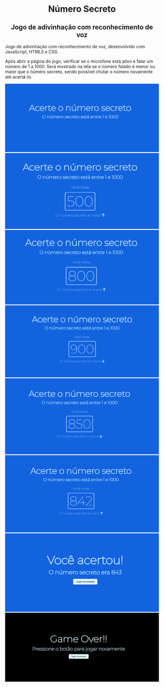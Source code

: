 # <center>Número Secreto

## <center>Jogo de adivinhação com reconhecimento de voz

Jogo de adivinhação com reconhecimento de voz, desenvolvido com JavaScript, HTML5 e CSS.

Após abrir a página do jogo, verificar se o microfone está ativo e falar um número de 1 a 1000. Será mostrado na tela se o número falado é menor ou maior que o número secreto, sendo possível chutar o número novamente até acertá-lo.

<img src="img/tela-1.png">
<img src="img/tela-2.png">
<img src="img/tela-3.png">
<img src="img/tela-4.png">
<img src="img/tela-5.png">
<img src="img/tela-8.png">
<img src="img/tela-9.png">
<img src="img/tela-10.png">
